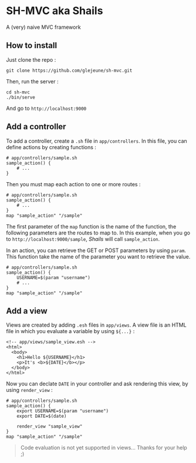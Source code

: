 # SH-MVC aka Shails
A (very) naive MVC framework

## How to install

Just clone the repo :

    git clone https://github.com/glejeune/sh-mvc.git

Then, run the server :

    cd sh-mvc
    ./bin/serve

And go to `http://localhost:9000` 

## Add a controller

To add a controller, create a `.sh` file in `app/controllers`. In this file, you can define actions by creating functions :

    # app/controllers/sample.sh
    sample_action() {
        # ...
    }

Then you must map each action to one or more routes :

    # app/controllers/sample.sh
    sample_action() {
        # ...
    }
    map "sample_action" "/sample" 

The first parameter of the `map` function is the name of the function, the following parameters are the routes to map to. In this example, when you go to `http://localhost:9000/sample`, *Shails* will call `sample_action`.

In an action, you can retrieve the GET or POST parameters by using `param`. This function take the name of the parameter you want to retrieve the value.

    # app/controllers/sample.sh
    sample_action() {
        USERNAME=$(param "username")
        # ...
    }
    map "sample_action" "/sample" 

## Add a view

Views are created by adding `.esh` files in `app/views`. A view file is an HTML file in which you evaluate a variable by using `${...}` :

    <!-- app/views/sample_view.esh -->
    <html>
      <body>
        <h1>Hello ${USERNAME}</h1>
        <p>It's <b>${DATE}</b></p>
      </body>
    </html>
 
Now you can declate `DATE` in your controller and ask rendering this view, by using `render_view` :

    # app/controllers/sample.sh
    sample_action() {
        export USERNAME=$(param "username")
        export DATE=$(date)
        
        render_view "sample_view"
    }
    map "sample_action" "/sample" 

> Code evaluation is not yet supported in views... Thanks for your help ;)
